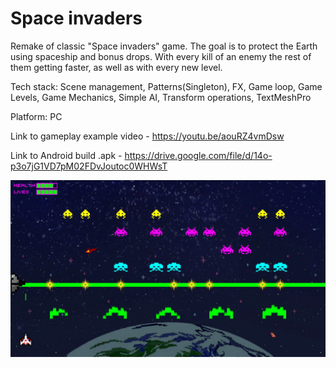 # Space invaders
Remake of classic "Space invaders" game. The goal is to protect the Earth using spaceship and bonus drops. With every kill of an enemy the rest of them getting faster, as well as with every new level.

Tech stack: Scene management, Patterns(Singleton), FX, Game loop, Game Levels, Game Mechanics, Simple AI, Transform operations, TextMeshPro

Platform: PC

Link to gameplay example video - https://youtu.be/aouRZ4vmDsw

Link to Android build .apk - https://drive.google.com/file/d/14o-p3o7jG1VD7pM02FDvJoutoc0WHWsT

![screenshot](/Assets/Images/Space%20invaders.png)
